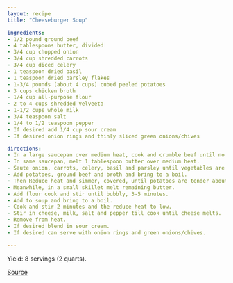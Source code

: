 ```yaml
---
layout: recipe
title: "Cheeseburger Soup"

ingredients:
- 1/2 pound ground beef
- 4 tablespoons butter, divided
- 3/4 cup chopped onion
- 3/4 cup shredded carrots
- 3/4 cup diced celery
- 1 teaspoon dried basil
- 1 teaspoon dried parsley flakes
- 1-3/4 pounds (about 4 cups) cubed peeled potatoes
- 3 cups chicken broth
- 1/4 cup all-purpose flour
- 2 to 4 cups shredded Velveeta
- 1-1/2 cups whole milk
- 3/4 teaspoon salt
- 1/4 to 1/2 teaspoon pepper
- If desired add 1/4 cup sour cream
- If desired onion rings and thinly sliced green onions/chives

directions:
- In a large saucepan over medium heat, cook and crumble beef until no longer pink, 6-8 minutes; drain and set aside. 
- In same saucepan, melt 1 tablespoon butter over medium heat.
- Saute onion, carrots, celery, basil and parsley until vegetables are tender, about 10 minutes.
- Add potatoes, ground beef and broth and bring to a boil.
- Then Reduce heat and simmer, covered, until potatoes are tender about 10-12 minutes.
- Meanwhile, in a small skillet melt remaining butter.
- Add flour cook and stir until bubbly, 3-5 minutes.
- Add to soup and bring to a boil.
- Cook and stir 2 minutes and the reduce heat to low.
- Stir in cheese, milk, salt and pepper till cook until cheese melts. 
- Remove from heat.
- If desired blend in sour cream.
- If desired can serve with onion rings and green onions/chives.

---
```

Yield: 8 servings (2 quarts).

[Source](https://www.tasteofhome.com/recipes/cheeseburger-soup/)
